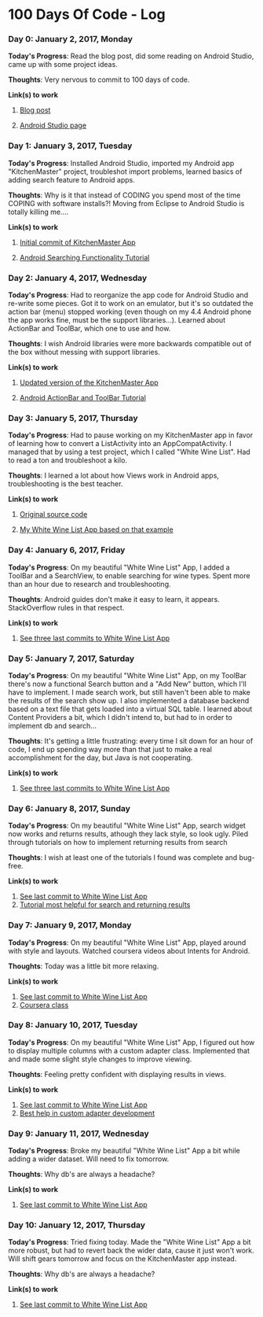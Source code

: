 # 100 Days Of Code - Log

### Day 0: January 2, 2017, Monday

**Today's Progress**: Read the blog post, did some reading on Android Studio, came up with some project ideas.

**Thoughts**: Very nervous to commit to 100 days of code.

**Link(s) to work**

1. [Blog post](https://medium.freecodecamp.com/start-2017-with-the-100daysofcode-improved-and-updated-18ce604b237b#.kqfg6syur)

2. [Android Studio page](https://developer.android.com/studio/index.html)

### Day 1: January 3, 2017, Tuesday

**Today's Progress**: Installed Android Studio, imported my Android app "KitchenMaster" project, troubleshot import problems, learned basics of adding search feature to Android apps.

**Thoughts**: Why is it that instead of CODING you spend most of the time COPING with software installs?! Moving from Eclipse to Android Studio is totally killing me....

**Link(s) to work**

1. [Initial commit of KitchenMaster App](https://github.com/ConnieZ/KitchenMaster)

2. [Android Searching Functionality Tutorial](https://developer.android.com/training/search/index.html)

### Day 2: January 4, 2017, Wednesday

**Today's Progress**: Had to reorganize the app code for Android Studio and re-write some pieces. Got it to work on an emulator, but it's so outdated the action bar (menu) stopped working (even though on my 4.4 Android phone the app works fine, must be the support libraries...). Learned about ActionBar and ToolBar, which one to use and how.  

**Thoughts**: I wish Android libraries were more backwards compatible out of the box without messing with support libraries.

**Link(s) to work**

1. [Updated version of the KitchenMaster App](https://github.com/ConnieZ/KitchenMaster)

2. [Android ActionBar and ToolBar Tutorial](https://developer.android.com/training/appbar/setting-up.html)

### Day 3: January 5, 2017, Thursday

**Today's Progress**: Had to pause working on my KitchenMaster app in favor of learning how to convert a ListActivity into an AppCompatActivity. I managed that by using a test project, which I called "White Wine List". Had to read a ton and troubleshoot a kilo.

**Thoughts**: I learned a lot about how Views work in Android apps, troubleshooting is the best teacher.

**Link(s) to work**

1. [Original source code](https://www.mkyong.com/android/android-listview-example/)

2. [My White Wine List App based on that example](https://github.com/ConnieZ/ListViewApp)

### Day 4: January 6, 2017, Friday

**Today's Progress**: On my beautiful "White Wine List" App, I added a ToolBar and a SearchView, to enable searching for wine types. Spent more than an hour due to research and troubleshooting.

**Thoughts**: Android guides don't make it easy to learn, it appears. StackOverflow rules in that respect.

**Link(s) to work**

1. [See three last commits to White Wine List App](https://github.com/ConnieZ/ListViewApp)

### Day 5: January 7, 2017, Saturday

**Today's Progress**: On my beautiful "White Wine List" App, on my ToolBar there's now a functional Search button and a "Add New" button, which I'll have to implement. I made search work, but still haven't been able to make the results of the search show up. I also implemented a database backend based on a text file that gets loaded into a virtual SQL table. I learned about Content Providers a bit, which I didn't intend to, but had to in order to implement db and search...

**Thoughts**: It's getting a little frustrating: every time I sit down for an hour of code, I end up spending way more than that just to make a real accomplishment for the day, but Java is not cooperating.

**Link(s) to work**

1. [See three last commits to White Wine List App](https://github.com/ConnieZ/ListViewApp)

### Day 6: January 8, 2017, Sunday

**Today's Progress**: On my beautiful "White Wine List" App, search widget now works and returns results, athough they lack style, so look ugly. Piled through tutorials on how to implement returning results from search

**Thoughts**: I wish at least one of the tutorials I found was complete and bug-free.

**Link(s) to work**

1. [See last commit to White Wine List App](https://github.com/ConnieZ/ListViewApp)
2. [Tutorial most helpful for search and returning results](https://inducesmile.com/android/android-search-dialog-implementation-example/)

### Day 7: January 9, 2017, Monday

**Today's Progress**: On my beautiful "White Wine List" App, played around with style and layouts. Watched coursera videos about Intents for Android.

**Thoughts**: Today was a little bit more relaxing.

**Link(s) to work**

1. [See last commit to White Wine List App](https://github.com/ConnieZ/ListViewApp)
2. [Coursera class](https://www.coursera.org/learn/androidapps)

### Day 8: January 10, 2017, Tuesday

**Today's Progress**: On my beautiful "White Wine List" App, I figured out how to display multiple columns with a custom adapter class. Implemented that and made some slight style changes to improve viewing.

**Thoughts**: Feeling pretty confident with displaying results in views.

**Link(s) to work**

1. [See last commit to White Wine List App](https://github.com/ConnieZ/ListViewApp)
2. [Best help in custom adapter development](http://stackoverflow.com/questions/11678909/use-array-adapter-with-more-views-in-row-in-listview)


### Day 9: January 11, 2017, Wednesday

**Today's Progress**: Broke my beautiful "White Wine List" App a bit while adding a wider dataset. Will need to fix tomorrow.

**Thoughts**: Why db's are always a headache?

**Link(s) to work**

1. [See last commit to White Wine List App](https://github.com/ConnieZ/ListViewApp)

### Day 10: January 12, 2017, Thursday

**Today's Progress**: Tried fixing today. Made the "White Wine List" App a bit more robust, but had to revert back the wider data, cause it just won't work. Will shift gears tomorrow and focus on the KitchenMaster app instead.

**Thoughts**: Why db's are always a headache?

**Link(s) to work**

1. [See last commit to White Wine List App](https://github.com/ConnieZ/ListViewApp)
